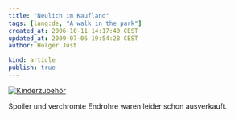 ```yaml
---
title: "Neulich im Kaufland"
tags: [lang:de, "A walk in the park"]
created_at: 2006-10-11 14:17:40 CEST
updated_at: 2009-07-06 19:54:28 CEST
author: Holger Just

kind: article
publish: true
---
```


<a href="http://www.flickr.com/photos/meine-erde/266866258/"><img src="http://static.flickr.com/101/266866258_8572ac38b0.jpg" alt="Kinderzubehör" title="Neulich im Kaufland" class="center"/></a>

Spoiler und verchromte Endrohre waren leider schon ausverkauft.
